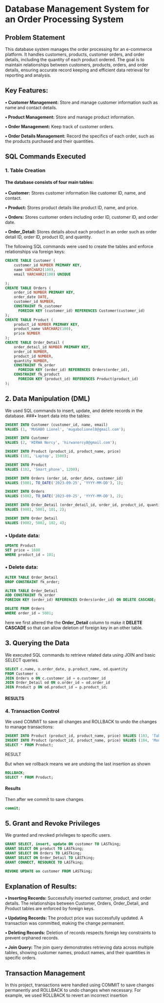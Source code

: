 # **Database Management System for an Order Processing System**

## Problem Statement 

This database system manages the order processing for an e-commerce platform. It handles customers, products, customer orders, and order details, including the quantity of each product ordered. The goal is to maintain relationships between customers, products, orders, and order details, ensuring accurate record keeping and efficient data retrieval for reporting and analysis. 

## Key Features: 

**•	Customer Management:** Store and manage customer information such as name and contact details.

**•	Product Management:** Store and manage product information.

**•	Order Management:** Keep track of customer orders.

**•	Order Details Management:** Record the specifics of each order, such as the products purchased and their quantities.
  
## SQL Commands Executed 
### 1. Table Creation 
#### The database consists of four main tables: 
**•	Customer:** Stores customer information like customer ID, name, and contact.

**•	Product:** Stores product details like product ID, name, and price.

**•	Orders:** Stores customer orders including order ID, customer ID, and order date.

**•	Order_Detail:** Stores details about each product in an order such as order detail ID, order ID, product ID, and quantity. 

The following SQL commands were used to create the tables and enforce relationships via foreign keys: 

```sql
CREATE TABLE Customer (
    customer_id NUMBER PRIMARY KEY,
    name VARCHAR2(100),
    email VARCHAR2(100) UNIQUE
    
);
CREATE TABLE Orders (
    order_id NUMBER PRIMARY KEY,
    order_date DATE,
    customer_id NUMBER,
    CONSTRAINT fk_customer
      FOREIGN KEY (customer_id) REFERENCES Customer(customer_id)
);
CREATE TABLE Product (
    product_id NUMBER PRIMARY KEY,
    product_name VARCHAR2(100),
    price NUMBER
);
CREATE TABLE Order_Detail (
    order_detail_id NUMBER PRIMARY KEY,
    order_id NUMBER,
    product_id NUMBER,
    quantity NUMBER,
    CONSTRAINT fk_order
      FOREIGN KEY (order_id) REFERENCES Orders(order_id),
    CONSTRAINT fk_product
      FOREIGN KEY (product_id) REFERENCES Product(product_id)
);
```



## 2. Data Manipulation (DML) 
We used SQL commands to insert, update, and delete records in the database. 
###•	Insert data into the tables:

```sql
INSERT INTO Customer (customer_id, name, email)
VALUES (1, 'MUGABO Lionel', 'mugabolionel8@gmail.com');

INSERT INTO Customer
VALUES (2, 'HIRWA Norcy', 'hirwanorcy8@gmail.com');

INSERT INTO Product (product_id, product_name, price)
VALUES (101, 'Laptop', 1500);

INSERT INTO Product 
VALUES (102, 'Smart_phone', 1200);

INSERT INTO Orders (order_id, order_date, customer_id)
VALUES (5001, TO_DATE('2023-09-25', 'YYYY-MM-DD'), 1);

INSERT INTO Orders 
VALUES (5002, TO_DATE('2023-09-25', 'YYYY-MM-DD'), 2);

INSERT INTO Order_Detail (order_detail_id, order_id, product_id, quantity)
VALUES (9001, 5001, 101, 2);

INSERT INTO Order_Detail
VALUES (9002, 5002, 102, 4);

```
 
### •	Update data: 
```sql
UPDATE Product
SET price = 1600
WHERE product_id = 101;
```
 
### •	Delete data:
```sql
ALTER TABLE Order_Detail
DROP CONSTRAINT fk_order;

ALTER TABLE Order_Detail
ADD CONSTRAINT fk_order
FOREIGN KEY (order_id) REFERENCES Orders(order_id) ON DELETE CASCADE;

DELETE FROM Orders
WHERE order_id = 5001;
```
here we first altered the the **Order_Detail** column to make it **DELETE CASCADE** so that can allow deletion of foreign key in an other table.

## 3. Querying the Data 
We executed SQL commands to retrieve related data using JOIN and basic SELECT queries.

 ```sql
SELECT c.name, o.order_date, p.product_name, od.quantity
FROM Customer c
JOIN Orders o ON c.customer_id = o.customer_id
JOIN Order_Detail od ON o.order_id = od.order_id
JOIN Product p ON od.product_id = p.product_id;
```
 
#### RESULTS 
 
### 4. Transaction Control 
We used COMMIT to save all changes and ROLLBACK to undo the changes to manage transactions:
```sql
INSERT INTO Product (product_id, product_name, price) VALUES (103, 'Tablet', 500);
INSERT INTO Product (product_id, product_name, price) VALUES (104, 'Monitor', 300);
SELECT * FROM Product;
```
 
RESULT 
 
But when we rollback means we are undoing the last insertion as shown 
 ```sql
ROLLBACK;
SELECT * FROM Product;
```
 
#### Results 

 
 
Then after we commit to save changes 
  ```sql
commit;
```
  
## 5. Grant and Revoke Privileges 
We granted and revoked privileges to specific users. 
```sql
GRANT SELECT, insert, update ON customer TO LASTking;
GRANT SELECT ON product TO LASTking;
GRANT SELECT ON Orders TO LASTking;
GRANT SELECT ON Order_Detail TO LASTking;
GRANT CONNECT, RESOURCE TO LASTking;

REVOKE UPDATE on customer FROM LASTking;
```
## Explanation of Results:
 

**•	Inserting Records:** Successfully inserted customer, product, and order details. The relationships between Customer, Orders, Order_Detail, and Product tables are enforced by foreign keys.

**•	Updating Records:** The product price was successfully updated. A transaction was committed, making the change permanent.

**•	Deleting Records:** Deletion of records respects foreign key constraints to prevent orphaned records. 

**•	Join Query:** The join query demonstrates retrieving data across multiple tables, showing customer names, product names, and their quantities in specific orders. 
  
## Transaction Management 
In this project, transactions were handled using COMMIT to save changes permanently and 
ROLLBACK to undo changes when necessary. For example, we used ROLLBACK to revert an incorrect insertion 
  
  
